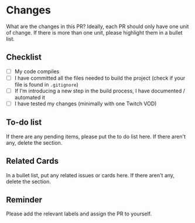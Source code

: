 # Changes

What are the changes in this PR? Ideally, each PR should only have one
unit of change. If there is more than one unit, please highlight them
in a bullet list.

## Checklist

- [ ] My code compiles
- [ ] I have committed all the files needed to build the project (check if your file is found in `.gitignore`)
- [ ] If I'm introducing a new step in the build process, I have documented / automated it
- [ ] I have tested my changes (minimally with one Twitch VOD)

## To-do list

If there are any pending items, please put the to do list here. If
there aren't any, delete the section.

## Related Cards

In a bullet list, put any related issues or cards here. If there
aren't any, delete the section.

## Reminder

Please add the relevant labels and assign the PR to yourself.
